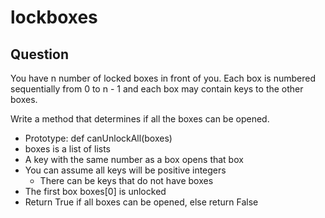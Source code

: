 # lockboxes

## Question

You have n number of locked boxes in front of you. Each box is numbered sequentially from 0 to n - 1 and each box may contain keys to the other boxes.

Write a method that determines if all the boxes can be opened.

* Prototype: def canUnlockAll(boxes)
* boxes is a list of lists
* A key with the same number as a box opens that box
* You can assume all keys will be positive integers
  - There can be keys that do not have boxes
* The first box boxes[0] is unlocked
* Return True if all boxes can be opened, else return False
